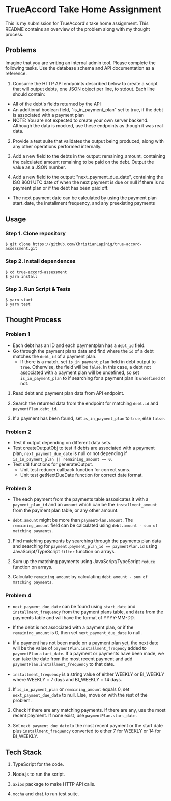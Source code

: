 # TrueAccord Take Home Assignment

This is my submission for TrueAccord's take home assignment. This README contains an overview of the problem along with my thought process.

## Problems

Imagine that you are writing an internal admin tool. Please complete the following tasks. Use the database schema and API documentation as a reference.

1. Consume the HTTP API endpoints described below to create a script that will output debts, one JSON object per line, to stdout. Each line should contain:

- All of the debt's fields returned by the API
- An additional boolean field, "is_in_payment_plan" set to true, if the debt is associated with a payment plan
- NOTE: You are not expected to create your own server backend. Although the data is mocked, use these endpoints as though it was real data.

2. Provide a test suite that validates the output being produced, along with any other operations performed internally.

3. Add a new field to the debts in the output: remaining_amount, containing the calculated amount remaining to be paid on the debt. Output the value as a JSON number.

4. Add a new field to the output: "next_payment_due_date", containing the ISO 8601 UTC date of when the next payment is due or null if there is no payment plan or if the debt has been paid off.

- The next payment date can be calculated by using the payment plan start_date, the installment frequency, and any preexisting payments

## Usage

### Step 1. Clone repository

`$ git clone https://github.com/ChristianLapinig/true-accord-assessment.git`

### Step 2. Install dependences

```
$ cd true-accord-assessment
$ yarn install
```

### Step 3. Run Script & Tests

```
$ yarn start
$ yarn test
```

## Thought Process

### Problem 1

- Each debt has an ID and each paymentplan has a `debt_id` field.
- Go through the payment plans data and find where the `id` of a debt matches the `debt_id` of a payment plan.
  - If there is a match, set `is_in_payment_plan` field in debt output to `true`. Otherwise, the field will be `false`. In this case, a debt not associated with a payment plan will be undefined, so set `is_in_payment_plan` to if searching for a payment plan is `undefined` or not.

1. Read debt and payment plan data from API endpoint.

2. Search the returned data from the endpoint for matching `debt.id` and `paymentPlan.debt_id`.

3. If a payment has been found, set `is_in_payment_plan` to `true`, else `false`.

### Problem 2

- Test if output depending on different data sets.
- Test createOutputObj to test if debts are associated with a payment plan, `next_payment_due_date` is null or not
  depending if `is_in_payment_plan || remaining_amount == 0`.
- Test util functions for generateOutput.
  - Unit test reducer callback function for correct sums.
  - Unit test getNextDueDate function for correct date format.

### Problem 3

- The each payment from the payments table assosicates it with a `payment_plan_id` and an `amount` which can be the `installment_amount` from the payment plan table, or any other amount.

- `debt.amount` might be more than `paymentPlan.amount`. The `remaining_amount` field can be calculated using `debt.amount - sum of matching payments`.

1. Find matching payments by searching through the payments plan data and searching for `payment.payment_plan_id == paymentPlan.id` using JavaScript/TypeScript `filter` function on arrays.

2. Sum up the matching payments using JavaScript/TypeScript `reduce` function on arrays.

3. Calculate `remaining_amount` by calculating `debt.amount - sum of matching payments`.

### Problem 4

- `next_payment_due_date` can be found using `start_date` and `installment_frequency` from the payment plans table, and `date` from the payments table and will have the format of YYYY-MM-DD.

- If the debt is not associated with a payment plan, or if the `remaining_amount` is 0, then set `next_payment_due_date` to null.

- If a payment has not been made on a payment plan yet, the next date will be the value of `paymentPlan.installment_freqency` added to `paymentPlan.start_date`. If a payment or payments have been made, we can take the date from the most recent payment and add `paymentPlan.installment_frequency` to that date.

- `installment_frequency` is a string value of either WEEKLY or BI_WEEKLY where WEEKLY = 7 days and BI_WEEKLY = 14 days.

1. If `is_in_payment_plan` or `remaining_amount` equals 0, set `next_payment_due_date` to null. Else, move on with the rest of the problem.

2. Check if there are any matching payments. If there are any, use the most recent payment. If none exist, use `paymentPlan.start_date`.

3. Set `next_payment_due_date` to the most recent payment or the start date plus `installment_frequency` converted to either 7 for WEEKLY or 14 for BI_WEEKLY.

## Tech Stack

1. TypeScript for the code.

2. Node.js to run the script.

3. `axios` package to make HTTP API calls.

4. `mocha` and `chai` to run test suite.

